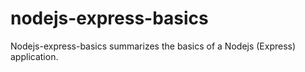 # nodejs-express-basics
Nodejs-express-basics summarizes the basics of a Nodejs (Express) application.
